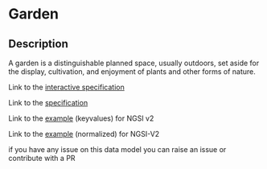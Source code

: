# Garden

## Description 

A garden is a distinguishable planned space, usually outdoors, set aside for
the display, cultivation, and enjoyment of plants and other forms of nature.


Link to the [interactive specification](https://swagger.lab.fiware.org/?url=https://smart-data-models.github.io/dataModel.ParksAndGardens/Garden/swagger.yaml)

Link to the [specification](https://smart-data-models.github.io/dataModel.ParksAndGardens/Garden/doc/spec.md)

Link to the [example](https://smart-data-models.github.io/dataModel.ParksAndGardens/Garden/examples/example.json) (keyvalues) for NGSI v2

Link to the [example](https://smart-data-models.github.io/dataModel.ParksAndGardens/Garden/examples/example-normalized.json) (normalized) for NGSI-V2


 if you have any issue on this data model you can raise an issue or contribute with a PR